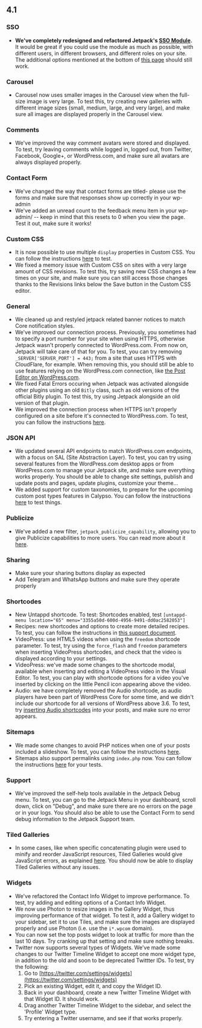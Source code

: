 ## 4.1

### SSO

- **We've completely redesigned and refactored Jetpack's [SSO Module](https://jetpack.com/support/sso/).** It would be great if you could use the module as much as possible, with different users, in different browsers, and different roles on your site. The additional options mentioned at the bottom of [this page](https://jetpack.com/support/sso/) should still work.

### Carousel

- Carousel now uses smaller images in the Carousel view when the full-size image is very large. To test this, try creating new galleries with different image sizes (small, medium, large, and very large), and make sure all images are displayed properly in the Carousel view.

### Comments

- We've improved the way comment avatars were stored and displayed. To test, try leaving comments while logged in, logged out, from Twitter, Facebook, Google+, or WordPress.com, and make sure all avatars are always displayed properly.

### Contact Form

- We've changed the way that contact forms are titled- please use the forms and make sure that responses show up correctly in your wp-admin
- We've added an unread count to the feedback menu item in your wp-admin/ -- keep in mind that this resets to 0 when you view the page. Test it out, make sure it works!

### Custom CSS

- It is now possible to use multiple `display` properties in Custom CSS. You can follow the instructions [here](https://github.com/Automattic/jetpack/issues/4176) to test.
- We fixed a memory issue with Custom CSS on sites with a very large amount of CSS revisions. To test this, try saving new CSS changes a few times on your site, and make sure you can still access those changes thanks to the Revisions links below the Save button in the Custom CSS editor.

### General

- We cleaned up and restyled jetpack related banner notices to match Core notification styles.
- We've improved our connection process. Previously, you sometimes had to specify a port number for your site when using HTTPS, otherwise Jetpack wasn't properly connected to WordPress.com. From now on, Jetpack will take care of that for you. To test, you can try removing `_SERVER['SERVER_PORT'] = 443;` from a site that uses HTTPS with CloudFlare, for example. When removing this, you should still be able to use features relying on the WordPress.com connection, like [the Post Editor on WordPress.com](https://wordpress.com/post/).
- We fixed Fatal Errors occuring when Jetpack was activated alongside other plugins using an old `Bitly` class, such as old versions of the official Bitly plugin. To test this, try using Jetpack alongside an old version of that plugin.
- We improved the connection process when HTTPS isn't properly configured on a site before it's connected to WordPress.com. To test, you can follow the instructions [here](https://github.com/Automattic/jetpack/pull/3816).

### JSON API

- We updated several API endpoints to match WordPress.com endpoints, with a focus on SAL (Site Abstraction Layer). To test, you can try using several features from the WordPress.com desktop apps or from WordPress.com to manage your Jetpack site, and make sure everything works properly. You should be able to change site settings, publish and update posts and pages, update plugins, customize your theme...
- We added support for custom taxonomies, to prepare for the upcoming custom post types features in Calypso. You can follow the instructions [here](https://github.com/Automattic/jetpack/pull/4128) to test things.

### Publicize

- We've added a new filter, `jetpack_publicize_capability`, allowing you to give Publicize capabilities to more users. You can read more about it [here](https://github.com/Automattic/jetpack/pull/3740).

### Sharing

- Make sure your sharing buttons display as expected
- Add Telegram and WhatsApp buttons and make sure they operate properly

### Shortcodes

- New Untappd shortcode. To test: Shortcodes enabled, test `[untappd-menu location="65" menu="3355a50d-600d-4956-9491-dd0ac2582053"]`
- Recipes: new shortcodes and options to create more detailed recipes. To test, you can follow the instructions in [this support document](https://en.support.wordpress.com/recipes/).
- VideoPress: use HTML5 videos when using the `freedom` shortcode parameter. To test, try using the `force_flash` and `freedom` parameters when inserting VideoPress shortcodes, and check that the video is displayed according to your settings.
- VideoPress: we've made some changes to the shortcode modal, available when inserting and editing a VideoPress video in the Visual Editor. To test, you can play with shortcode options for a video you've inserted by clicking on the little Pencil icon appearing above the video.
- Audio: we have completely removed the Audio shortcode, as audio players have been part of WordPress Core for some time, and we didn't include our shortcode for all versions of WordPress above 3.6. To test, try [inserting Audio shortcodes](https://codex.wordpress.org/Audio_Shortcode) into your posts, and make sure no error appears.

### Sitemaps

- We made some changes to avoid PHP notices when one of your posts included a slideshow. To test, you can follow the instructions [here](https://github.com/Automattic/jetpack/pull/4068).
- Sitemaps also support permalinks using `index.php` now. You can follow the instructions [here](https://github.com/Automattic/jetpack/pull/4093) for your tests.

### Support

- We've improved the self-help tools available in the Jetpack Debug menu. To test, you can go to the Jetpack Menu in your dashboard, scroll down, click on "Debug", and make sure there are no errors on the page or in your logs. You should also be able to use the Contact Form to send debug information to the Jetpack Support team.

### Tiled Galleries

- In some cases, like when specific concatenating plugin were used to minify and reorder JavaScript resources, Tiled Galleries would give JavaScript errors, as explained [here](https://github.com/Automattic/jetpack/issues/4179). You should now be able to display Tiled Galleries without any issues.

### Widgets

- We've refactored the Contact Info Widget to improve performance. To test, try adding and editing options of a Contact Info Widget.
- We now use Photon to resize images in the Gallery Widget, thus improving performance of that widget. To test it, add a Gallery widget to your sidebar, set it to use Tiles, and make sure the images are displayed properly and use Photon (i.e. use the `i*.wpcom` domain).
- You can now set the top posts widget to look at traffic for more than the last 10 days. Try cranking up that setting and make sure nothing breaks.
- Twitter now supports several types of Widgets. We've made some changes to our Twitter Timeline Widget to accept one more widget type, in addition to the old and soon to be deprecated Twittter IDs. To test, try the following:
 	1. Go to [https://twitter.com/settings/widgets](https://twitter.com/settings/widgets)
	2. Pick an existing Widget, edit it, and copy the Widget ID.
	3. Back in your dashboard, create a new Twitter Timeline Widget with that Widget ID. It should work.
	4. Drag another Twitter Timeline Widget to the sidebar, and select the 'Profile' Widget type.
	5. Try entering a Twitter username, and see if that works properly.
